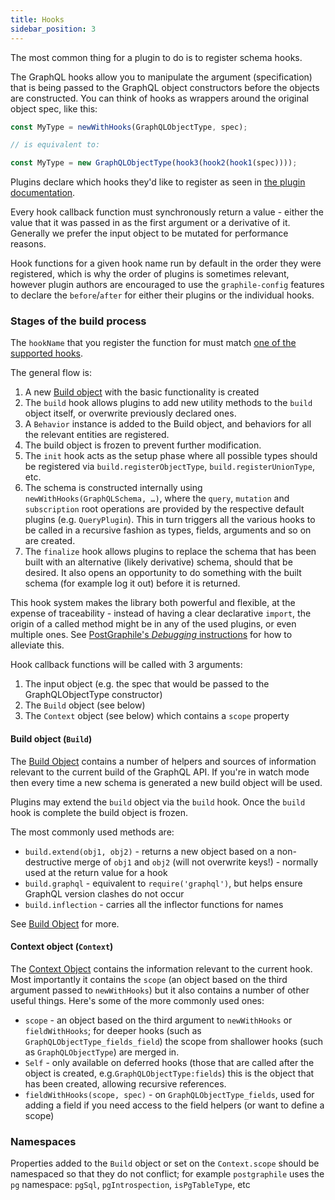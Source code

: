 ```yaml
---
title: Hooks
sidebar_position: 3
---
```


The most common thing for a plugin to do is to register schema hooks.

The GraphQL hooks allow you to manipulate the argument (specification) that is
being passed to the GraphQL object constructors before the objects are
constructed. You can think of hooks as wrappers around the original object
spec, like this:

```js
const MyType = newWithHooks(GraphQLObjectType, spec);

// is equivalent to:

const MyType = new GraphQLObjectType(hook3(hook2(hook1(spec))));
```

Plugins declare which hooks they'd like to register as seen in [the plugin documentation](./plugins).

Every hook callback function must synchronously return a value - either the
value that it was passed in as the first argument or a derivative of it.
Generally we prefer the input object to be mutated for performance reasons.

Hook functions for a given hook name run by default in the order they were
registered, which is why the order of plugins is sometimes relevant, however
plugin authors are encouraged to use the `graphile-config` features to declare
the `before`/`after` for either their plugins or the individual hooks.

### Stages of the build process

The `hookName` that you register the function for must match
[one of the supported hooks](./all-hooks).

The general flow is:

1.  A new [Build object](./build-object) with the basic
    functionality is created
2.  The `build` hook allows plugins to add new utility methods to the `build`
    object itself, or overwrite previously declared ones.
3.  A `Behavior` instance is added to the Build object, and behaviors for all the relevant entities are registered.
4.  The build object is frozen to prevent further modification.
5.  The `init` hook acts as the setup phase where all possible types should be
    registered via `build.registerObjectType`, `build.registerUnionType`, etc.
6.  The schema is constructed internally using `newWithHooks(GraphQLSchema, …)`,
    where the `query`, `mutation` and `subscription` root operations are
    provided by the respective default plugins (e.g. `QueryPlugin`). This in
    turn triggers all the various hooks to be called in a recursive fashion as
    types, fields, arguments and so on are created.
7.  The `finalize` hook allows plugins to replace the schema that has been built
    with an alternative (likely derivative) schema, should that be desired. It
    also opens an opportunity to do something with the built schema (for example
    log it out) before it is returned.

This hook system makes the library both powerful and flexible, at the expense of
traceability - instead of having a clear declarative `import`, the origin of a
called method might be in any of the used plugins, or even multiple ones. See
[PostGraphile's _Debugging_ instructions](https://postgraphile.org/postgraphile/current/debugging/#debug-envvars)
for how to alleviate this.

Hook callback functions will be called with 3 arguments:

1.  The input object (e.g. the spec that would be passed to the
    GraphQLObjectType constructor)
2.  The `Build` object (see below)
3.  The `Context` object (see below) which contains a `scope` property

#### Build object (`Build`)

The [Build Object](./build-object) contains a number of helpers
and sources of information relevant to the current build of the GraphQL API. If
you're in watch mode then every time a new schema is generated a new build
object will be used.

Plugins may extend the `build` object via the `build` hook. Once the `build`
hook is complete the build object is frozen.

The most commonly used methods are:

- `build.extend(obj1, obj2)` - returns a new object based on a non-destructive
  merge of `obj1` and `obj2` (will not overwrite keys!) - normally used at the
  return value for a hook
- `build.graphql` - equivalent to `require('graphql')`, but helps ensure GraphQL
  version clashes do not occur
- `build.inflection` - carries all the inflector functions for names

See [Build Object](./build-object) for more.

#### Context object (`Context`)

The [Context Object](./context-object) contains the information
relevant to the current hook. Most importantly it contains the `scope` (an
object based on the third argument passed to `newWithHooks`) but it also
contains a number of other useful things. Here's some of the more commonly used
ones:

- `scope` - an object based on the third argument to `newWithHooks` or
  `fieldWithHooks`; for deeper hooks (such as `GraphQLObjectType_fields_field`)
  the scope from shallower hooks (such as `GraphQLObjectType`) are merged in.
- `Self` - only available on deferred hooks (those that are called after the
  object is created, e.g.`GraphQLObjectType:fields`) this is the object that has
  been created, allowing recursive references.
- `fieldWithHooks(scope, spec)` - on `GraphQLObjectType_fields`, used for
  adding a field if you need access to the field helpers (or want to define a
  scope)

### Namespaces

Properties added to the `Build` object or set on the `Context.scope` should be
namespaced so that they do not conflict; for example `postgraphile` uses the
`pg` namespace: `pgSql`, `pgIntrospection`, `isPgTableType`, etc

<!-- TODO: expand -->
